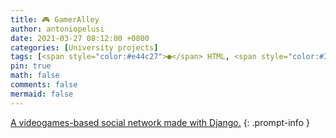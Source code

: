```yaml
---
title: 🎮 GamerAlley
author: antoniopelusi
date: 2021-03-27 08:12:00 +0800
categories: [University projects]
tags: [<span style="color:#e44c27">●</span> HTML, <span style="color:#3573a6">●</span> Python, <span style="color:#f1e15a">●</span> JavaScript, <span style="color:#543e7c">●</span> CSS, <span style="color:#394d54">●</span> Dockerfile]
pin: true
math: false
comments: false
mermaid: false
---
```


[GithubLink]: https://github.com/antoniopelusi/GamerAlley

[A videogames-based social network made with Django.][GithubLink]
{: .prompt-info }